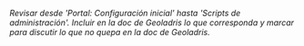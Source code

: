 *Revisar desde 'Portal: Configuración inicial' hasta 'Scripts de administración'. Incluir en la doc de Geoladris lo que corresponda y marcar para discutir lo que no quepa en la doc de Geoladris.*


